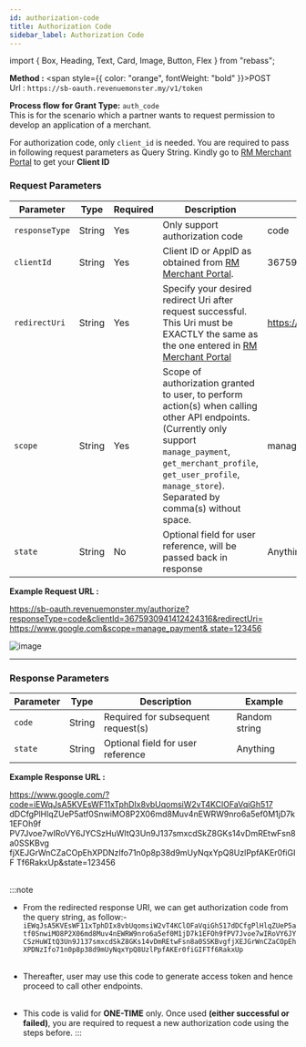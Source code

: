 ```yaml
---
id: authorization-code
title: Authorization Code
sidebar_label: Authorization Code
---
```


import { Box, Heading, Text, Card, Image, Button, Flex } from "rebass";

**Method :** <span style={{ color: "orange", fontWeight: "bold" }}>POST</span><br/>
Url : `https://sb-oauth.revenuemonster.my/v1/token`<br/>

**Process flow for Grant Type:** `auth_code` <br/>
This is for the scenario which a partner wants to request permission to develop an application of a merchant.

For authorization code, only `client_id` is needed. You are required to pass in following request parameters as Query String. Kindly go to [RM Merchant Portal](https://merchant.revenuemonster.my/) to get your **Client ID**

### Request Parameters

| Parameter      | Type   | Required | Description                                                                                                                                                                                                                                | Example                  |
| -------------- | ------ | -------- | ------------------------------------------------------------------------------------------------------------------------------------------------------------------------------------------------------------------------------------------ | ------------------------ |
| `responseType` | String | Yes      | Only support authorization code                                                                                                                                                                                                            | code                     |
| `clientId`     | String | Yes      | Client ID or AppID as obtained from [RM Merchant Portal](https://merchant.revenuemonster.my/).                                                                                                                                             | 3675930941412424316      |
| `redirectUri`  | String | Yes      | Specify your desired redirect Uri after request successful. This Uri must be EXACTLY the same as the one entered in [RM Merchant Portal](https://merchant.revenuemonster.my/)                                                              | <https://www.google.com> |
| `scope`        | String | Yes      | Scope of authorization granted to user, to perform action(s) when calling other API endpoints. (Currently only support `manage_payment`, `get_merchant_profile`, `get_user_profile`, `manage_store`). Separated by comma(s) without space. | manage_payment           |
| `state`        | String | No       | Optional field for user reference, will be passed back in response                                                                                                                                                                         | Anything                 |

**Example Request URL :**

<a href="https://sb-oauth.revenuemonster.my/authorize?responseType=code&clientId=3675930941412424316& redirectUri=https://www.google.com&scope=manage_payment&state=123456">
https://sb-oauth.revenuemonster.my/authorize?responseType=code&clientId=3675930941412424316&redirectUri=
https://www.google.com&scope=manage_payment&
state=123456</a>

![image](/img/developer-application/auth-respond.png)

<hr/>

### Response Parameters

| Parameter | Type   | Description                        | Example       |
| --------- | ------ | ---------------------------------- | ------------- |
| `code`    | String | Required for subsequent request(s) | Random string |
| `state`   | String | Optional field for user reference  | Anything      |

**Example Response URL :**

<a href="https://www.google.com/?code=iEWqJsA5KVEsWF11xTphDIx8vbUqomsiW2vT4KClOFaVqiGh517dDCfgPlHlqZUeP5atf0SnwiMO8P2X06md8Muv4nEWRW9nro6a5ef0M1jD7k1EFOh9fPV7Jvoe7wIRoVY6JYCSzHuWItQ3Un9J137smxcdSkZ8GKs14vDmREtwFsn8a0SSKBvgfjXEJGrWnCZaCOpEhXPDNzIfo71n0p8p38d9mUyNqxYpQ8UzlPpfAKEr0fiGIFTf6RakxUp&state=123456">https://www.google.com/?code=iEWqJsA5KVEsWF11xTphDIx8vbUqomsiW2vT4KClOFaVqiGh517
dDCfgPlHlqZUeP5atf0SnwiMO8P2X06md8Muv4nEWRW9nro6a5ef0M1jD7k1EFOh9f
PV7Jvoe7wIRoVY6JYCSzHuWItQ3Un9J137smxcdSkZ8GKs14vDmREtwFsn8a0SSKBvg
fjXEJGrWnCZaCOpEhXPDNzIfo71n0p8p38d9mUyNqxYpQ8UzlPpfAKEr0fiGIF
Tf6RakxUp&state=123456</a>
<br/>
<br/>

:::note

- From the redirected response URI, we can get authorization code from the query string, as follow:- <br />
  `iEWqJsA5KVEsWF11xTphDIx8vbUqomsiW2vT4KClOFaVqiGh517dDCfgPlHlqZUeP5atf0SnwiMO8P2X06md8Muv4nEWRW9nro6a5ef0M1jD7k1EFOh9fPV7Jvoe7wIRoVY6JYCSzHuWItQ3Un9J137smxcdSkZ8GKs14vDmREtwFsn8a0SSKBvgfjXEJGrWnCZaCOpEhXPDNzIfo71n0p8p38d9mUyNqxYpQ8UzlPpfAKEr0fiGIFTf6RakxUp`<br /><br />

- Thereafter, user may use this code to generate access token and hence proceed to call other endpoints.<br /><br />

- This code is valid for <b>ONE-TIME</b> only. Once used <b>(either successful or failed)</b>, you are required to request a new authorization code using the steps before.
  :::
